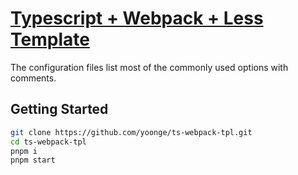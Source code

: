 # [Typescript + Webpack + Less Template](https://github.com/yoonge/ts-webpack-tpl)

The configuration files list most of the commonly used options with comments.

## Getting Started

```sh
git clone https://github.com/yoonge/ts-webpack-tpl.git
cd ts-webpack-tpl
pnpm i
pnpm start
```
